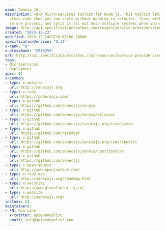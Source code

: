 ```yaml
---
name: Seneca JS
description: <p>A Micro-Services toolkit for Node.js. This toolkit lets you write
  clean code that you can scale without needing to refactor. Start with everything
  in one process, and split it all out onto multiple systems when you need to.</p>
image: http://api.specificationtoolbox.com/images/service-providers/seneca-js.jpg
created: "2020-12-23"
modified: 2020-12-24PST10:05:00-28800
specificationVersion: "0.14"
x-rank: "8"
x-alexaRank: "2518256"
url: http://api.specificationtoolbox.com/resources/service-providers/seneca-js/
tags:
- Microservices
- Deployment
apis: []
x-common:
- type: x-website
  url: http://senecajs.org
- type: x-code
  url: https://coderdojo.com/
- type: x-github
  url: https://github.com/senecajs/seneca
- type: x-github
  url: https://github.com/senecajs/seneca/releases
- type: x-github
  url: https://github.com/senecajs/senecajs.org/issues/new
- type: x-github
  url: https://github.com/rjrodger
- type: x-github
  url: https://github.com/senecajs/senecajs.org/contributors
- type: x-github
  url: https://github.com/senecajs/seneca/contributors
- type: x-github
  url: https://github.com/senecajs
- type: x-open-source
  url: http://www.openjawtech.com/
- type: x-road-map
  url: http://senecajs.org/roadmap.html
- type: x-security
  url: http://www.globalsecurity.ie/
- type: x-website
  url: http://senecajs.org/
include: []
maintainers:
- FN: Kin Lane
  x-twitter: apievangelist
  email: info@apievangelist.com
...
```

